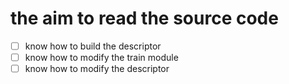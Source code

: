 # the aim to read the source code
- [ ] know how to build the descriptor
- [ ] know how to modify the train module
- [ ] know how to modify the descriptor
